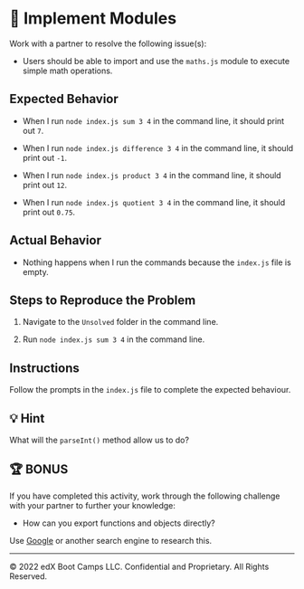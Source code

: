 # 🐛 Implement Modules

Work with a partner to resolve the following issue(s):

* Users should be able to import and use the `maths.js` module to execute simple math operations.

## Expected Behavior

* When I run `node index.js sum 3 4` in the command line, it should print out `7`.

* When I run `node index.js difference 3 4` in the command line, it should print out `-1`.

* When I run `node index.js product 3 4` in the command line, it should print out `12`.

* When I run `node index.js quotient 3 4` in the command line, it should print out `0.75`.

## Actual Behavior

* Nothing happens when I run the commands because the `index.js` file is empty.

## Steps to Reproduce the Problem

1. Navigate to the `Unsolved` folder in the command line.

2. Run `node index.js sum 3 4` in the command line.

## Instructions

Follow the prompts in the `index.js` file to complete the expected behaviour.

## 💡 Hint

What will the `parseInt()` method allow us to do?

## 🏆 BONUS

If you have completed this activity, work through the following challenge with your partner to further your knowledge:

* How can you export functions and objects directly?

Use [Google](https://www.google.com) or another search engine to research this.

---

© 2022 edX Boot Camps LLC. Confidential and Proprietary. All Rights Reserved.
